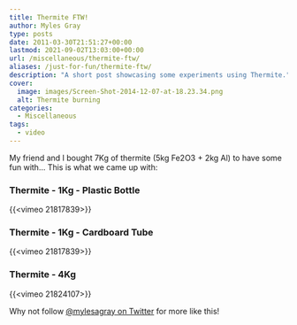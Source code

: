 ```yaml
---
title: Thermite FTW!
author: Myles Gray
type: posts
date: 2011-03-30T21:51:27+00:00
lastmod: 2021-09-02T13:03:00+00:00
url: /miscellaneous/thermite-ftw/
aliases: /just-for-fun/thermite-ftw/
description: "A short post showcasing some experiments using Thermite."
cover:
  image: images/Screen-Shot-2014-12-07-at-18.23.34.png
  alt: Thermite burning
categories:
  - Miscellaneous
tags:
  - video
---
```


My friend and I bought 7Kg of thermite (5kg Fe2O3 + 2kg Al) to have some fun with... This is what we came up with:

### Thermite - 1Kg - Plastic Bottle  

{{<vimeo 21817839>}}

### Thermite - 1Kg - Cardboard Tube  

{{<vimeo 21817839>}}

### Thermite - 4Kg  

{{<vimeo 21824107>}}

Why not follow [@mylesagray on Twitter][1] for more like this!

 [1]: https://twitter.com/mylesagray